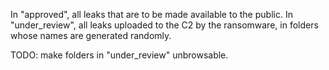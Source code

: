 In "approved", all leaks that are to be made available to the public.
In "under_review", all leaks uploaded to the C2 by the ransomware, in folders whose names are generated randomly.

TODO: make folders in "under_review" unbrowsable.